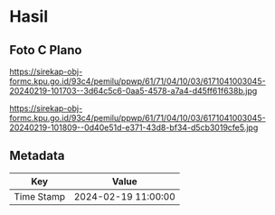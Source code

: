 # Hasil

## Foto C Plano

https://sirekap-obj-formc.kpu.go.id/93c4/pemilu/ppwp/61/71/04/10/03/6171041003045-20240219-101703--3d64c5c6-0aa5-4578-a7a4-d45ff61f638b.jpg

https://sirekap-obj-formc.kpu.go.id/93c4/pemilu/ppwp/61/71/04/10/03/6171041003045-20240219-101809--0d40e51d-e371-43d8-bf34-d5cb3019cfe5.jpg


## Metadata

| Key        | Value               |
| ---------- | ------------------- |
| Time Stamp | 2024-02-19 11:00:00 |



